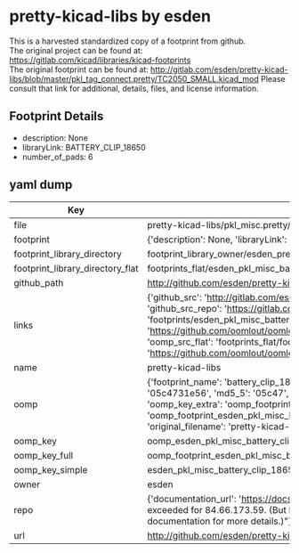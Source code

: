 # pretty-kicad-libs by esden  
This is a harvested standardized copy of a footprint from github.  
The original project can be found at:  
https://gitlab.com/kicad/libraries/kicad-footprints  
The original footprint can be found at:
http://gitlab.com/esden/pretty-kicad-libs/blob/master/pkl_tag_connect.pretty/TC2050_SMALL.kicad_mod
Please consult that link for additional, details, files, and license information.  
## Footprint Details
* description: None  
* libraryLink: BATTERY_CLIP_18650  
* number_of_pads: 6  
## yaml dump  
| Key | Value |  
| --- | --- |  
| file | pretty-kicad-libs/pkl_misc.pretty/BATTERY_CLIP_18650.kicad_mod |  
| footprint | {'description': None, 'libraryLink': 'BATTERY_CLIP_18650', 'number_of_pads': 6} |  
| footprint_library_directory | footprint_library_owner/esden_pretty-kicad-libs |  
| footprint_library_directory_flat | footprints_flat/esden_pkl_misc_battery_clip_18650/working |  
| github_path | http://github.com/esden/pretty-kicad-libs/blob/master/pkl_misc.pretty/BATTERY_CLIP_18650.kicad_mod |  
| links | {'github_src': 'http://gitlab.com/esden/pretty-kicad-libs/blob/master/pkl_tag_connect.pretty/TC2050_SMALL.kicad_mod', 'github_src_repo': 'https://gitlab.com/kicad/libraries/kicad-footprints', 'oomp_bot': 'footprints/esden_pkl_misc_battery_clip_18650/working', 'oomp_bot_github': 'https://github.com/oomlout/oomlout_oomp_footprint_bot/tree/main/footprints/esden_pkl_misc_battery_clip_18650/working', 'oomp_src_flat': 'footprints_flat/footprints_flat/esden_pkl_misc_battery_clip_18650/working', 'oomp_src_flat_github': 'https://github.com/oomlout/oomlout_oomp_footprint_src/tree/main/footprints_flat/esden_pkl_misc_battery_clip_18650/working'} |  
| name | pretty-kicad-libs |  
| oomp | {'footprint_name': 'battery_clip_18650', 'library_name': 'pkl_misc', 'md5': '05c4731e56723552d8725e67d5fc5ac6', 'md5_10': '05c4731e56', 'md5_5': '05c47', 'md5_6': '05c473', 'oomp_key': 'oomp_esden_pkl_misc_battery_clip_18650', 'oomp_key_extra': 'oomp_footprint_esden_pkl_misc_battery_clip_18650', 'oomp_key_full': 'oomp_footprint_esden_pkl_misc_battery_clip_18650_05c473', 'oomp_key_simple': 'esden_pkl_misc_battery_clip_18650', 'original_filename': 'pretty-kicad-libs/pkl_misc.pretty/BATTERY_CLIP_18650.kicad_mod', 'owner_name': 'esden'} |  
| oomp_key | oomp_esden_pkl_misc_battery_clip_18650 |  
| oomp_key_full | oomp_footprint_esden_pkl_misc_battery_clip_18650 |  
| oomp_key_simple | esden_pkl_misc_battery_clip_18650 |  
| owner | esden |  
| repo | {'documentation_url': 'https://docs.github.com/rest/overview/resources-in-the-rest-api#rate-limiting', 'message': "API rate limit exceeded for 84.66.173.59. (But here's the good news: Authenticated requests get a higher rate limit. Check out the documentation for more details.)"} |  
| url | http://github.com/esden/pretty-kicad-libs |  

